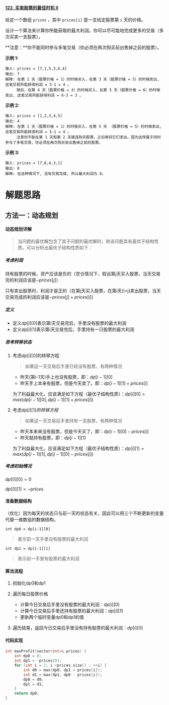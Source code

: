 #### [122. 买卖股票的最佳时机 II](https://leetcode-cn.com/problems/best-time-to-buy-and-sell-stock-ii/)

给定一个数组 `prices` ，其中 `prices[i]` 是一支给定股票第 `i` 天的价格。

设计一个算法来计算你所能获取的最大利润。你可以尽可能地完成更多的交易（多次买卖一支股票）。

**注意：**你不能同时参与多笔交易（你必须在再次购买前出售掉之前的股票）。

**示例 1:**

```
输入: prices = [7,1,5,3,6,4]
输出: 7
解释: 在第 2 天（股票价格 = 1）的时候买入，在第 3 天（股票价格 = 5）的时候卖出, 这笔交易所能获得利润 = 5-1 = 4 。
     随后，在第 4 天（股票价格 = 3）的时候买入，在第 5 天（股票价格 = 6）的时候卖出, 这笔交易所能获得利润 = 6-3 = 3 。
```

**示例 2:**

```
输入: prices = [1,2,3,4,5]
输出: 4
解释: 在第 1 天（股票价格 = 1）的时候买入，在第 5 天 （股票价格 = 5）的时候卖出, 这笔交易所能获得利润 = 5-1 = 4 。
     注意你不能在第 1 天和第 2 天接连购买股票，之后再将它们卖出。因为这样属于同时参与了多笔交易，你必须在再次购买前出售掉之前的股票。
```

**示例 3:**

```
输入: prices = [7,6,4,3,1]
输出: 0
解释: 在这种情况下, 没有交易完成, 所以最大利润为 0。
```

# 解题思路

## 方法一：动态规划

#### 动态规划详解

> 当问题的最优解包含了其子问题的最优解时，称该问题具有最优子结构性质。可以分析出最优子结构性质如下：

##### 考虑利润

持有股票的时候，资产应该是负的（空仓情况下，假设第j天买入股票，当天交易完的利润应该是$-prices[j]$）

只有卖出股票时，利润才是正的（在第j天买入股票，在第i天(i>j)卖出股票，当天交易完成的利润应该是$-prices[j]+prices[i]$）

##### 定义

- 定义$dp[i][0]$表示第i天交易完后，手里没有股票的最大利润
- 定义$dp[i][1]$表示第i天交易完后，手里持有一只股票的最大利润

##### 思考转移状态

1. 考虑$dp[i][0]$的转移方程

   > 如果这一天交易后手里已经没有股票，有两种情况

   - 昨天(第i-1天)手上也没有股票，即：$dp[i-1][0]$
   - 昨天手上本来有股票，但是今天卖了。即：$dp[i-1][1]+prices[i]$

   为了利益最大化，应该满足如下方程（最优子结构性质）：$dp[i][0]=max(dp[i-1][0],dp[i-1][1]+prices[i])$

2. 考虑$dp[i][1]的转移方程$

   > 如果这一天交易后手里持有一支股票，有两种情况

   - 昨天本来来没有股票，但是今天买了，即：$dp[i-1][0]-prices[i]$
   - 昨天就持有股票，即：$dp[i-1][1]$

   为了利益最大化，应该满足如下方程（最优子结构性质）：$dp[i][1]=max(dp[i-1][1],dp[i-1][0]-prices[i])$

##### 考虑初始情况

$dp[0][0]=0$

$dp[0][1]=-prices$

#### 准备数据结构

（优化）因为每天的状态只与前一天的状态有关，因此可以用三个不断更新的变量代替一维数组的数据结构。

`int dp0 = dp[i-1][0]`

> 表示前一天手里没有股票的最大利润

`int dp1 = dp[i-1][1]`

> 表示前一手里有股票的最大利润

#### 算法流程

1. 初始化dp0和dp1
2. 遍历每日股票价格
   - 计算今日交易后手里没有股票的最大利润：$dp[i][0]$
   - 计算今日交易后手里还持有股票的最大利润：$dp[i][1]$
   - 更新两个临时变量dp0和dp1的值

3. 遍历结束，返回今日交易后手里没有持有股票的最大利润：$dp[i][0]$

#### 代码实现

```C++
int maxProfit(vector<int>& prices) {
    int dp0 = 0;
    int dp1 = -prices[0];
    for (int i = 1; i <prices.size() ; ++i) {
        int d0 = max(dp0, dp1 + prices[i]);
        int d1 = max(dp1, dp0 - prices[i]);
        dp0 = d0;
        dp1 = d1;
    }
    return dp0;
}
```

